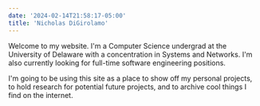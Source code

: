 ```yaml
---
date: '2024-02-14T21:58:17-05:00'
title: 'Nicholas DiGirolamo'
---
```


Welcome to my website. I'm a Computer Science undergrad at the
University of Delaware with a concentration in Systems and Networks.
I'm also currently looking for full-time software engineering positions.

I'm going to be using this site as a place to show off my personal projects,
to hold research for potential future projects, and to archive cool things I
find on the internet.
